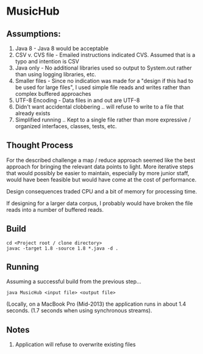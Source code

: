 # MusicHub

## Assumptions:

1. Java 8 - Java 8 would be acceptable
1. CSV v. CVS file - Emailed instructions indicated CVS. Assumed that is a typo and intention is CSV
1. Java only - No additional libraries used so output to System.out rather than using logging libraries, etc.
1. Smaller files - Since no indication was made for a "design if this had to be used for large files", I used simple file reads and writes rather than complex buffered approaches
1. UTF-8 Encoding - Data files in and out are UTF-8
1. Didn't want accidental clobbering .. will refuse to write to a file that already exists
1. Simplified running .. Kept to a single file rather than more expressive / organized interfaces, classes, tests, etc.

## Thought Process

For the described challenge a map / reduce approach seemed like the best approach for bringing the relevant data points to light. More iterative steps that would possibly be easier to maintain, especially by more junior staff, would have been feasible but would have come at the cost of performance.

Design consequences traded CPU and a bit of memory for processing time.

If designing for a larger data corpus, I probably would have broken the file reads into a number of buffered reads.

## Build

```
cd <Project root / clone directory>
javac -target 1.8 -source 1.8 *.java -d .
```

## Running

Assuming a successful build from the previous step...
```
java MusicHub <input file> <output file>
```

(Locally, on a MacBook Pro (Mid-2013) the application runs in about 1.4 seconds. (1.7 seconds when using synchronous streams).

## Notes
1. Application will refuse to overwrite existing files

